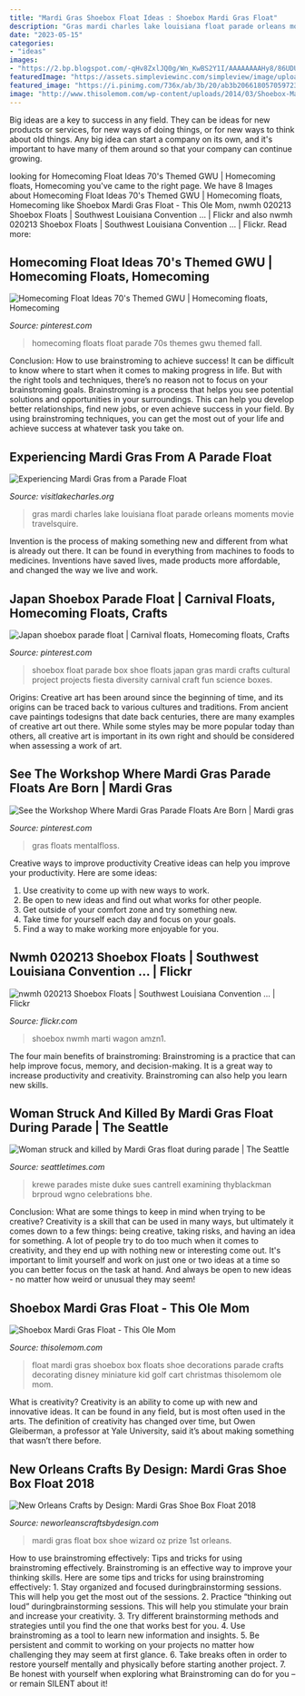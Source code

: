 ```yaml
---
title: "Mardi Gras Shoebox Float Ideas : Shoebox Mardi Gras Float"
description: "Gras mardi charles lake louisiana float parade orleans moments movie travelsquire"
date: "2023-05-15"
categories:
- "ideas"
images:
- "https://2.bp.blogspot.com/-qHv8ZxlJQ0g/Wn_KwBS2Y1I/AAAAAAAAHy8/86UDUavyU1k0gMTdLBSqH32YKDnxflM_ACLcBGAs/s1600/Mardi%2BGras%2BFloat%2BContest%2B2018.jpg"
featuredImage: "https://assets.simpleviewinc.com/simpleview/image/upload/c_limit,h_1200,q_75,w_1200/v1/clients/lakecharles/BeadToss_Credit_www_monsoursphotography_com_6f197f31-98c8-424a-aaa1-19fc0ab8a24b.jpg"
featured_image: "https://i.pinimg.com/736x/ab/3b/20/ab3b2066180570597239051f2797141c.jpg"
image: "http://www.thisolemom.com/wp-content/uploads/2014/03/Shoebox-Mardi-Gras-Float.jpg"
---
```



Big ideas are a key to success in any field. They can be ideas for new products or services, for new ways of doing things, or for new ways to think about old things. Any big idea can start a company on its own, and it's important to have many of them around so that your company can continue growing.

	

		
looking for Homecoming Float Ideas 70&#039;s Themed GWU | Homecoming floats, Homecoming you've came to the right page. We have 8 Images about Homecoming Float Ideas 70&#039;s Themed GWU | Homecoming floats, Homecoming like Shoebox Mardi Gras Float - This Ole Mom, nwmh 020213 Shoebox Floats | Southwest Louisiana Convention … | Flickr and also nwmh 020213 Shoebox Floats | Southwest Louisiana Convention … | Flickr. Read more:
		
    
## Homecoming Float Ideas 70&#039;s Themed GWU | Homecoming Floats, Homecoming

<img loading=lazy src="https://i.pinimg.com/736x/f5/c4/c1/f5c4c1d50fa86427436de79334f5c94c.jpg" onerror="this.onerror=null;this.src='https://tse1.mm.bing.net/th?id=OIP.sQegvg4Uyr88G9ixeWvVLgHaJ3&amp;pid=15.1';" alt="Homecoming Float Ideas 70&#039;s Themed GWU | Homecoming floats, Homecoming">

_Source: pinterest.com_

>homecoming floats float parade 70s themes gwu themed fall. 

	

Conclusion: How to use brainstroming to achieve success!
It can be difficult to know where to start when it comes to making progress in life. But with the right tools and techniques, there’s no reason not to focus on your brainstroming goals. Brainstroming is a process that helps you see potential solutions and opportunities in your surroundings. This can help you develop better relationships, find new jobs, or even achieve success in your field. By using brainstroming techniques, you can get the most out of your life and achieve success at whatever task you take on.

    
## Experiencing Mardi Gras From A Parade Float

<img loading=lazy src="https://assets.simpleviewinc.com/simpleview/image/upload/c_limit,h_1200,q_75,w_1200/v1/clients/lakecharles/BeadToss_Credit_www_monsoursphotography_com_6f197f31-98c8-424a-aaa1-19fc0ab8a24b.jpg" onerror="this.onerror=null;this.src='https://tse4.mm.bing.net/th?id=OIP.445txuy-yCUK9flXbH5hYgHaE8&amp;pid=15.1';" alt="Experiencing Mardi Gras from a Parade Float">

_Source: visitlakecharles.org_

>gras mardi charles lake louisiana float parade orleans moments movie travelsquire. 

	

Invention is the process of making something new and different from what is already out there. It can be found in everything from machines to foods to medicines. Inventions have saved lives, made products more affordable, and changed the way we live and work.

    
## Japan Shoebox Parade Float | Carnival Floats, Homecoming Floats, Crafts

<img loading=lazy src="https://i.pinimg.com/originals/f1/d7/4a/f1d74a62bd7277408f667d6de76e0f5d.jpg" onerror="this.onerror=null;this.src='https://tse3.mm.bing.net/th?id=OIP.HnWKKswlKPlY7epBdXhrhQHaJ4&amp;pid=15.1';" alt="Japan shoebox parade float | Carnival floats, Homecoming floats, Crafts">

_Source: pinterest.com_

>shoebox float parade box shoe floats japan gras mardi crafts cultural project projects fiesta diversity carnival craft fun science boxes. 

	

Origins:
Creative art has been around since the beginning of time, and its origins can be traced back to various cultures and traditions. From ancient cave paintings todesigns that date back centuries, there are many examples of creative art out there. While some styles may be more popular today than others, all creative art is important in its own right and should be considered when assessing a work of art.

    
## See The Workshop Where Mardi Gras Parade Floats Are Born | Mardi Gras

<img loading=lazy src="https://i.pinimg.com/736x/ab/3b/20/ab3b2066180570597239051f2797141c.jpg" onerror="this.onerror=null;this.src='https://tse4.mm.bing.net/th?id=OIP.hnaPy76Q7rgR1_g872egTAHaFj&amp;pid=15.1';" alt="See the Workshop Where Mardi Gras Parade Floats Are Born | Mardi gras">

_Source: pinterest.com_

>gras floats mentalfloss. 

	

Creative ways to improve productivity
Creative ideas can help you improve your productivity. Here are some ideas: 
1. Use creativity to come up with new ways to work.
2. Be open to new ideas and find out what works for other people. 
3. Get outside of your comfort zone and try something new. 
4. Take time for yourself each day and focus on your goals. 
5. Find a way to make working more enjoyable for you.

    
## Nwmh 020213 Shoebox Floats | Southwest Louisiana Convention … | Flickr

<img loading=lazy src="https://c1.staticflickr.com/9/8237/8465461433_f8780377da_b.jpg" onerror="this.onerror=null;this.src='https://tse1.mm.bing.net/th?id=OIP.pBnRhjDtc9wLAxgIFFsTFgHaHr&amp;pid=15.1';" alt="nwmh 020213 Shoebox Floats | Southwest Louisiana Convention … | Flickr">

_Source: flickr.com_

>shoebox nwmh marti wagon amzn1. 

	

The four main benefits of brainstroming:
Brainstroming is a practice that can help improve focus, memory, and decision-making. It is a great way to increase productivity and creativity. Brainstroming can also help you learn new skills.

    
## Woman Struck And Killed By Mardi Gras Float During Parade | The Seattle

<img loading=lazy src="https://static.seattletimes.com/wp-content/uploads/2020/02/urn-publicid-ap-org-7c10d9cf586077da03d8df38504943d5Mardi_Gras_18507-1560x1040.jpg" onerror="this.onerror=null;this.src='https://tse1.mm.bing.net/th?id=OIP.tvEZlnp33qHt675RglmdQQHaE8&amp;pid=15.1';" alt="Woman struck and killed by Mardi Gras float during parade | The Seattle">

_Source: seattletimes.com_

>krewe parades miste duke sues cantrell examining thyblackman brproud wgno celebrations bhe. 

	

Conclusion: What are some things to keep in mind when trying to be creative?
Creativity is a skill that can be used in many ways, but ultimately it comes down to a few things: being creative, taking risks, and having an idea for something. A lot of people try to do too much when it comes to creativity, and they end up with nothing new or interesting come out. It's important to limit yourself and work on just one or two ideas at a time so you can better focus on the task at hand. And always be open to new ideas - no matter how weird or unusual they may seem!

    
## Shoebox Mardi Gras Float - This Ole Mom

<img loading=lazy src="http://www.thisolemom.com/wp-content/uploads/2014/03/Shoebox-Mardi-Gras-Float.jpg" onerror="this.onerror=null;this.src='https://tse4.mm.bing.net/th?id=OIP.yz-uj48pEnVNlCPnmBridQHaHs&amp;pid=15.1';" alt="Shoebox Mardi Gras Float - This Ole Mom">

_Source: thisolemom.com_

>float mardi gras shoebox box floats shoe decorations parade crafts decorating disney miniature kid golf cart christmas thisolemom ole mom. 

	

What is creativity?
Creativity is an ability to come up with new and innovative ideas. It can be found in any field, but is most often used in the arts. The definition of creativity has changed over time, but Owen Gleiberman, a professor at Yale University, said it’s about making something that wasn’t there before.

    
## New Orleans Crafts By Design: Mardi Gras Shoe Box Float 2018

<img loading=lazy src="https://2.bp.blogspot.com/-qHv8ZxlJQ0g/Wn_KwBS2Y1I/AAAAAAAAHy8/86UDUavyU1k0gMTdLBSqH32YKDnxflM_ACLcBGAs/s1600/Mardi%2BGras%2BFloat%2BContest%2B2018.jpg" onerror="this.onerror=null;this.src='https://tse1.mm.bing.net/th?id=OIP.40aINF6swiuBu-M9Yy22lAHaFS&amp;pid=15.1';" alt="New Orleans Crafts by Design: Mardi Gras Shoe Box Float 2018">

_Source: neworleanscraftsbydesign.com_

>mardi gras float box shoe wizard oz prize 1st orleans. 

	

How to use brainstroming effectively: Tips and tricks for using brainstroming effectively.
Brainstroming is an effective way to improve your thinking skills. Here are some tips and tricks for using brainstroming effectively: 1. Stay organized and focused duringbrainstorming sessions. This will help you get the most out of the sessions. 2. Practice “thinking out loud” duringbrainstorming sessions. This will help you stimulate your brain and increase your creativity. 3. Try different brainstorming methods and strategies until you find the one that works best for you. 4. Use brainstroming as a tool to learn new information and insights. 5. Be persistent and commit to working on your projects no matter how challenging they may seem at first glance. 6. Take breaks often in order to restore yourself mentally and physically before starting another project. 7. Be honest with yourself when exploring what Brainstroming can do for you – or remain SILENT about it!

